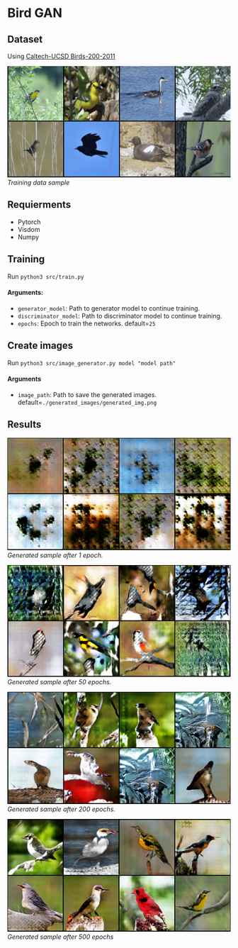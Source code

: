 # Bird GAN

## Dataset
Using [Caltech-UCSD Birds-200-2011](http://www.vision.caltech.edu/visipedia/CUB-200-2011.html)

![](images/real_samples.png)  
*Training data sample*

## Requierments
- Pytorch
- Visdom
- Numpy

## Training
Run `python3 src/train.py`  
#### Arguments:
- `generator_model`: Path to generator model to continue training.
- `discriminator_model`: Path to discriminator model to continue training.
- `epochs`: Epoch to train the networks. default=`25`

## Create images
Run `python3 src/image_generator.py model "model path"`  
#### Arguments
- `image_path`: Path to save the generated images. default=`./generated_images/generated_img.png`

## Results
![](images/fake_samples_001.png)  
*Generated sample after 1 epoch.*

![](images/fake_samples_050.png)  
*Generated sample after 50 epochs.*

![](images/fake_samples_200.png)  
*Generated sample after 200 epochs.*

![](images/fake_birds.png)  
*Generated sample after 500 epochs*